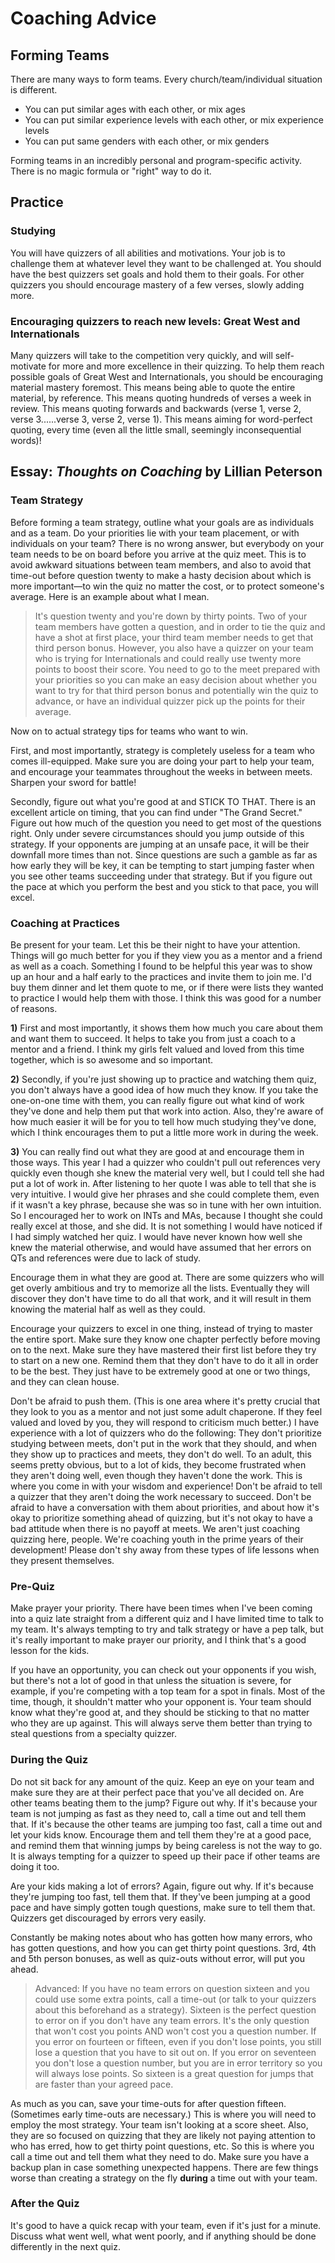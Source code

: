 # Coaching Advice

## Forming Teams

There are many ways to form teams. Every church/team/individual situation is different.

- You can put similar ages with each other, or mix ages
- You can put similar experience levels with each other, or mix experience levels
- You can put same genders with each other, or mix genders

Forming teams in an incredibly personal and program-specific activity. There is
no magic formula or "right" way to do it.

## Practice

### Studying

You will have quizzers of all abilities and motivations. Your job is to
challenge them at whatever level they want to be challenged at. You should have
the best quizzers set goals and hold them to their goals. For other quizzers you
should encourage mastery of a few verses, slowly adding more.

### Encouraging quizzers to reach new levels: Great West and Internationals

Many quizzers will take to the competition very quickly, and will self-motivate
for more and more excellence in their quizzing. To help them reach possible
goals of Great West and Internationals, you should be encouraging material
mastery foremost. This means being able to quote the entire material, by
reference. This means quoting hundreds of verses a week in review. This means
quoting forwards and backwards (verse 1, verse 2, verse 3......verse 3, verse 2,
verse 1). This means aiming for word-perfect quoting, every time (even all the
little small, seemingly inconsequential words)!

## Essay: *Thoughts on Coaching* by Lillian Peterson

### Team Strategy

Before forming a team strategy, outline what your goals are as individuals and
as a team. Do your priorities lie with your team placement, or with individuals
on your team? There is no wrong answer, but everybody on your team needs to be
on board before you arrive at the quiz meet. This is to avoid awkward situations
between team members, and also to avoid that time-out before question twenty to
make a hasty decision about which is more important—to win the quiz no matter
the cost, or to protect someone's average. Here is an example about what I mean.

> It's question twenty and you're down by thirty points. Two of your team members
> have gotten a question, and in order to tie the quiz and have a shot at first
> place, your third team member needs to get that third person bonus. However,
> you also have a quizzer on your team who is trying for Internationals and could
> really use twenty more points to boost their score. You need to go to the meet
> prepared with your priorities so you can make an easy decision about whether
> you want to try for that third person bonus and potentially win the quiz to
> advance, or have an individual quizzer pick up the points for their average.

Now on to actual strategy tips for teams who want to win.

First, and most importantly, strategy is completely useless for a team who comes
ill-equipped. Make sure you are doing your part to help your team, and encourage
your teammates throughout the weeks in between meets. Sharpen your sword for
battle!

Secondly, figure out what you're good at and STICK TO THAT. There is an
excellent article on timing, that you can find under "The Grand Secret." Figure
out how much of the question you need to get most of the questions right. Only
under severe circumstances should you jump outside of this strategy. If your
opponents are jumping at an unsafe pace, it will be their downfall more times
than not. Since questions are such a gamble as far as how early they will be
key, it can be tempting to start jumping faster when you see other teams
succeeding under that strategy. But if you figure out the pace at which you
perform the best and you stick to that pace, you will excel.

### Coaching at Practices

Be present for your team. Let this be their night to have your attention. Things
will go much better for you if they view you as a mentor and a friend as well as
a coach. Something I found to be helpful this year was to show up an hour and a
half early to the practices and invite them to join me. I'd buy them dinner and
let them quote to me, or if there were lists they wanted to practice I would
help them with those. I think this was good for a number of reasons.

**1)** First and most importantly, it shows them how much you care about them and
want them to succeed. It helps to take you from just a coach to a mentor and a
friend. I think my girls felt valued and loved from this time together, which is
so awesome and so important.

**2)** Secondly, if you're just showing up to practice and watching them quiz, you
don't always have a good idea of how much they know. If you take the one-on-one
time with them, you can really figure out what kind of work they've done and
help them put that work into action. Also, they're aware of how much easier it
will be for you to tell how much studying they've done, which I think encourages
them to put a little more work in during the week.

**3)** You can really find out what they are good at and encourage them in those
ways. This year I had a quizzer who couldn't pull out references very quickly
even though she knew the material very well, but I could tell she had put a
lot of work in. After listening to her quote I was able to tell that she is
very intuitive. I would give her phrases and she could complete them, even if
it wasn't a key phrase, because she was so in tune with her own intuition. So
I encouraged her to work on INTs and MAs, because I thought she could really
excel at those, and she did. It is not something I would have noticed if I had
simply watched her quiz. I would have never known how well she knew the
material otherwise, and would have assumed that her errors on QTs and
references were due to lack of study.

Encourage them in what they are good at. There are some quizzers who will get
overly ambitious and try to memorize all the lists. Eventually they will
discover they don't have time to do all that work, and it will result in them
knowing the material half as well as they could.

Encourage your quizzers to excel in one thing, instead of trying to master the
entire sport. Make sure they know one chapter perfectly before moving on to the
next. Make sure they have mastered their first list before they try to start on
a new one. Remind them that they don't have to do it all in order to be the
best. They just have to be extremely good at one or two things, and they can
clean house.

Don't be afraid to push them. (This is one area where it's pretty crucial that
they look to you as a mentor and not just some adult chaperone. If they feel
valued and loved by you, they will respond to criticism much better.) I have
experience with a lot of quizzers who do the following: They don't prioritize
studying between meets, don't put in the work that they should, and when they
show up to practices and meets, they don't do well. To an adult, this seems
pretty obvious, but to a lot of kids, they become frustrated when they aren't
doing well, even though they haven't done the work. This is where you come in
with your wisdom and experience! Don't be afraid to tell a quizzer that they
aren't doing the work necessary to succeed. Don't be afraid to have a
conversation with them about priorities, and about how it's okay to prioritize
something ahead of quizzing, but it's not okay to have a bad attitude when there
is no payoff at meets. We aren't just coaching quizzing here, people. We're
coaching youth in the prime years of their development! Please don't shy away
from these types of life lessons when they present themselves.

### Pre-Quiz

Make prayer your priority. There have been times when I've been coming into a
quiz late straight from a different quiz and I have limited time to talk to my
team. It's always tempting to try and talk strategy or have a pep talk, but it's
really important to make prayer our priority, and I think that's a good lesson
for the kids.

If you have an opportunity, you can check out your opponents if you wish, but
there's not a lot of good in that unless the situation is severe, for example,
if you're competing with a top team for a spot in finals. Most of the time,
though, it shouldn't matter who your opponent is. Your team should know what
they're good at, and they should be sticking to that no matter who they are up
against. This will always serve them better than trying to steal questions from
a specialty quizzer.

### During the Quiz

Do not sit back for any amount of the quiz. Keep an eye on your team and make
sure they are at their perfect pace that you've all decided on. Are other teams
beating them to the jump? Figure out why. If it's because your team is not
jumping as fast as they need to, call a time out and tell them that. If it's
because the other teams are jumping too fast, call a time out and let your kids
know. Encourage them and tell them they're at a good pace, and remind them that
winning jumps by being careless is not the way to go. It is always tempting for
a quizzer to speed up their pace if other teams are doing it too.

Are your kids making a lot of errors? Again, figure out why. If it's because
they're jumping too fast, tell them that. If they've been jumping at a good pace
and have simply gotten tough questions, make sure to tell them that. Quizzers
get discouraged by errors very easily.

Constantly be making notes about who has gotten how many errors, who has gotten
questions, and how you can get thirty point questions. 3rd, 4th and 5th person
bonuses, as well as quiz-outs without error, will put you ahead.

> Advanced: If you have no team errors on question sixteen and you could use some
> extra points, call a time-out (or talk to your quizzers about this beforehand as
> a strategy). Sixteen is the perfect question to error on if you don't have any
> team errors. It's the only question that won't cost you points AND won't cost
> you a question number. If you error on fourteen or fifteen, even if you don't
> lose points, you still lose a question that you have to sit out on. If you error
> on seventeen you don't lose a question number, but you are in error territory so
> you will always lose points. So sixteen is a great question for jumps that are
> faster than your agreed pace.

As much as you can, save your time-outs for after question fifteen. (Sometimes
early time-outs are necessary.) This is where you will need to employ the most
strategy. Your team isn't looking at a score sheet. Also, they are so focused on
quizzing that they are likely not paying attention to who has erred, how to get
thirty point questions, etc. So this is where you call a time out and tell them
what they need to do. Make sure you have a backup plan in case something
unexpected happens. There are few things worse than creating a strategy on the
fly **during** a time out with your team.

### After the Quiz

It's good to have a quick recap with your team, even if it's just for a minute.
Discuss what went well, what went poorly, and if anything should be done
differently in the next quiz.
